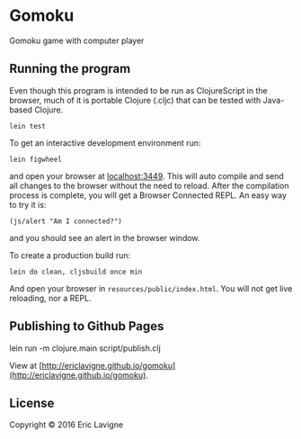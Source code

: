# Gomoku

Gomoku game with computer player

## Running the program

Even though this program is intended to be run as ClojureScript in the
browser, much of it is portable Clojure (.cljc) that can be tested
with Java-based Clojure.

    lein test 

To get an interactive development environment run:

    lein figwheel

and open your browser at [localhost:3449](http://localhost:3449/).
This will auto compile and send all changes to the browser without the
need to reload. After the compilation process is complete, you will
get a Browser Connected REPL. An easy way to try it is:

    (js/alert "Am I connected?")

and you should see an alert in the browser window.

To create a production build run:

    lein do clean, cljsbuild once min

And open your browser in `resources/public/index.html`. You will not
get live reloading, nor a REPL. 

## Publishing to Github Pages

lein run -m clojure.main script/publish.clj

View at [http://ericlavigne.github.io/gomoku](http://ericlavigne.github.io/gomoku).

## License

Copyright © 2016 Eric Lavigne

